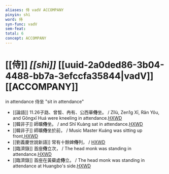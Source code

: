 ```yaml
---
aliases: 侍 vadV ACCOMPANY
pinyin: shì
word: 侍
syn-func: vadV
sem-feat: 
total: 6
concept: ACCOMPANY 
---
```

# [[侍]] *[[shì]]*  [[uuid-2a0ded86-3b04-4488-bb7a-3efccfa35844|vadV]] [[ACCOMPANY]]
in attendance 侍坐 "sit in attendance"
 - [[論語]] 11.26子路、曾晳、冉有、公西華**侍**坐。 / Zǐlù, Zen1g Xī, Rǎn Yǒu, and Gōngxī Huá were kneeling in attendance.[HXWD](https://hxwd.org/textview.html?location=KR1h0004_tls_011-34a.2)
 - [[韓非子]] 師曠**侍**坐。 / and Shī Kuàng sat in attendance.[HXWD](https://hxwd.org/textview.html?location=KR3c0005_tls_034-11a.4)
 - [[韓非子]] 師曠**侍**坐於前， / Music Master Kuáng was sitting up front,[HXWD](https://hxwd.org/textview.html?location=KR3c0005_tls_036-42a.7)
 - [[劉義慶世說新語]] 常有十餘婢**侍**列，
                     / [HXWD](https://hxwd.org/textview.html?location=KR3l0002_tls_030-2a.3)
 - [[臨濟錄]] 首座**侍**立次， / The head monk was standing in attendance.[HXWD](https://hxwd.org/textview.html?location=KR6q0053_T_001-0503b.84)
 - [[臨濟錄]] 首座在黃蘗處**侍**立。 / The head monk was standing in attendance at Huangbo's side.[HXWD](https://hxwd.org/textview.html?location=KR6q0053_T_001-0505a.77)